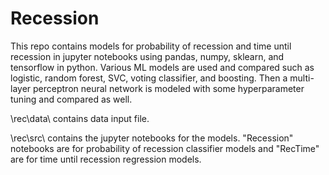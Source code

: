 # Recession

This repo contains models for probability of recession and time until recession in jupyter notebooks using pandas, numpy, sklearn, and tensorflow in python. Various ML models are used and compared such as logistic, random forest, SVC, voting classifier, and boosting. Then a multi-layer perceptron neural network is modeled with some hyperparameter tuning and compared as well.

\rec\data\ contains data input file.

\rec\src\ contains the jupyter notebooks for the models. "Recession" notebooks are for probability of recession classifier models and "RecTime" are for time until recession regression models.
